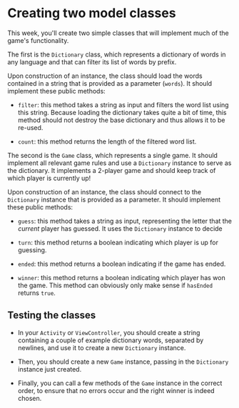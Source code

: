 # Creating two model classes

This week, you'll create two simple classes that will implement much of the game's functionality.

The first is the `Dictionary` class, which represents a dictionary of words in any language and that can filter its list of words by prefix.

Upon construction of an instance, the class should load the words contained in a string that is provided as a parameter (`words`). It should implement these public methods:

- `filter`: this method takes a string as input and filters the word list using this string. Because loading the dictionary takes quite a bit of time, this method should not destroy the base dictionary and thus allows it to be re-used.

- `count`: this method returns the length of the filtered word list.

The second is the `Game` class, which represents a single game. It should implement all relevant game rules and use a `Dictionary` instance to serve as the dictionary. It implements a 2-player game and should keep track of which player is currently up!

Upon construction of an instance, the class should connect to the `Dictionary` instance that is provided as a parameter. It should implement these public methods:

- `guess`: this method takes a string as input, representing the letter that the *current* player has guessed. It uses the `Dictionary` instance to decide

- `turn`: this method returns a boolean indicating which player is up for guessing.

- `ended`: this method returns a boolean indicating if the game has ended.

- `winner`: this method returns a boolean indicating which player has won the game. This method can obviously only make sense if `hasEnded` returns `true`.

## Testing the classes

- In your `Activity` or `ViewController`, you should create a string containing a couple of example dictionary words, separated by newlines, and use it to create a new `Dictionary` instance.

- Then, you should create a new `Game` instance, passing in the `Dictionary` instance just created.

- Finally, you can call a few methods of the `Game` instance in the correct order, to ensure that no errors occur and the right winner is indeed chosen.
